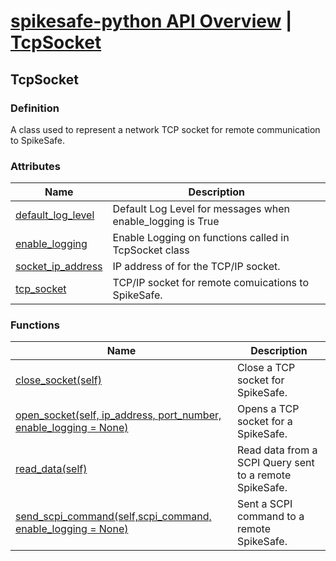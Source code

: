 # [spikesafe-python API Overview](/spikesafe_python_lib_docs/README.md) | [TcpSocket](/spikesafe_python_lib_docs/TcpSocket/README.md)

## TcpSocket

### Definition
A class used to represent a network TCP socket for remote communication to SpikeSafe.

### Attributes
| Name | Description |
| - | - |
| [default_log_level](/spikesafe_python_lib_docs/TcpSocket/default_log_level/README.md) | Default Log Level for messages when enable_logging is True |
| [enable_logging](/spikesafe_python_lib_docs/TcpSocket/enable_logging/README.md) | Enable Logging on functions called in TcpSocket class |
| [socket_ip_address](/spikesafe_python_lib_docs/TcpSocket/socket_ip_address/README.md) | IP address of for the TCP/IP socket. |
| [tcp_socket](/spikesafe_python_lib_docs/TcpSocket/tcp_socket/README.md) | TCP/IP socket for remote comuications to SpikeSafe. |

### Functions
| Name | Description |
| - | - |
| [close_socket(self)](/spikesafe_python_lib_docs/TcpSocket/close_socket/README.md) | Close a TCP socket for SpikeSafe. |
| [open_socket(self, ip_address, port_number, enable_logging = None)](/spikesafe_python_lib_docs/TcpSocket/open_socket/README.md) | Opens a TCP socket for a SpikeSafe. |
| [read_data(self)](/spikesafe_python_lib_docs/TcpSocket/read_data/README.md) | Read data from a SCPI Query sent to a remote SpikeSafe. |
| [send_scpi_command(self,scpi_command, enable_logging = None)](/spikesafe_python_lib_docs/TcpSocket/send_scpi_command/README.md) | Sent a SCPI command to a remote SpikeSafe. |